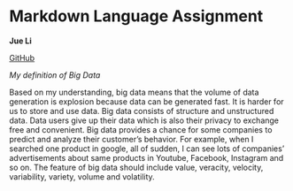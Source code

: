 # Markdown Language Assignment

**Jue Li**

[GitHub](https://github.com/Julie8899/GEOG594-Julie.git)

*My definition of Big Data*

Based on my understanding, big data means that the volume of data generation is explosion because data can be generated fast. It is harder for us to store and use data. Big data consists of structure and unstructured data. Data users give up their data which is also their privacy to exchange free and convenient. Big data provides a chance for some companies to predict and analyze their customer’s behavior. For example, when I searched one product in google, all of sudden, I can see lots of companies’ advertisements about same products in Youtube, Facebook, Instagram and so on. The feature of big data should include value, veracity, velocity, variability, variety, volume and volatility. 
